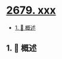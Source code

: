 # [2679. xxx](https://github.com/Tdahuyou/TNotes.leetcode/tree/main/notes/2679.%20xxx)

<!-- region:toc -->

- [1. 📝 概述](#1--概述)

<!-- endregion:toc -->

## 1. 📝 概述
